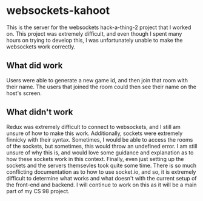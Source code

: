 # websockets-kahoot

This is the server for the websockets hack-a-thing-2 project that I worked on. This project was extremely difficult, and even though I spent many hours on trying to develop this, I was unfortunately unable to make the websockets work correctly.

## What did work
Users were able to generate a new game id, and then join that room with their name. The users that joined the room could then see their name on the host's screen.

## What didn't work
Redux was extremely difficult to connect to websockets, and I still am unsure of how to make this work. Additionally, sockets were extremely finnicky with their syntax. Sometimes, I would be able to access the rooms of the sockets, but sometimes, this would throw an undefined error. I am still unsure of why this is, and would love some guidance and explanation as to how these sockets work in this context. 
Finally, even just setting up the sockets and the servers themsevles took quite some time. There is so much conflicting documentation as to how to use socket.io, and so, it is extremely difficult to determine what works and what doesn't with the current setup of the front-end and backend. 
I will continue to work on this as it will be a main part of my CS 98 project. 
